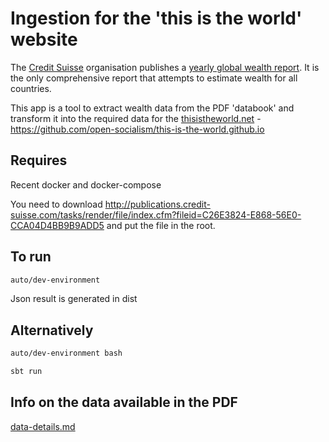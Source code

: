 # Ingestion for the 'this is the world' website

The [Credit Suisse](https://www.credit-suisse.com) organisation publishes a [yearly global wealth report](https://www.credit-suisse.com/au/en/about-us/research/research-institute/global-wealth-report.html). It is the only comprehensive report that attempts to estimate wealth for all countries.

This app is a tool to extract wealth data from the PDF 'databook' and transform it into the required data for the [thisistheworld.net](https://thisistheworld.net) - https://github.com/open-socialism/this-is-the-world.github.io

## Requires

Recent docker and docker-compose

You need to download http://publications.credit-suisse.com/tasks/render/file/index.cfm?fileid=C26E3824-E868-56E0-CCA04D4BB9B9ADD5 and put the file in the root.

## To run

```bash
auto/dev-environment
```

Json result is generated in dist

## Alternatively

```bash
auto/dev-environment bash

sbt run
```

## Info on the data available in the PDF

[data-details.md](data-details.md)
